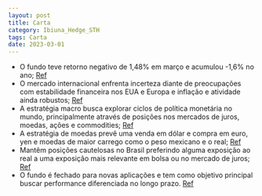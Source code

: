 ```yaml
---
layout: post
title: Carta
category: Ibiuna_Hedge_STH
tags: Carta
date: 2023-03-01
---
```


- O fundo teve retorno negativo de 1,48% em março e acumulou -1,6% no ano;
<a href="#" onclick="search_on_pdf('O Ibiuna Hedge STH FIC FIM rendeu -1,48% em março, acumulando -1,6% no ano, +8,0%(60% do CDI) em 12')">Ref</a>
- O mercado internacional enfrenta incerteza diante de preocupações com estabilidade financeira nos EUA e Europa e inflação e atividade ainda robustos;
<a href="#" onclick="search_on_pdf('nosso portfólio para refletir essa leitura atualizada do cenário global.No Brasil, os mercados fina')">Ref</a>
- A estratégia macro busca explorar ciclos de política monetária no mundo, principalmente através de posições nos mercados de juros, moedas, ações e commodities;
<a href="#" onclick="search_on_pdf('através de posições nos mercados de juros, moedas, ações e commodities. Para maiores detalhes, vide ')">Ref</a>
- A estratégia de moedas prevê uma venda em dólar e compra em euro, yen e moedas de maior carrego como o peso mexicano e o real;
<a href="#" onclick="search_on_pdf('deter posições aplicadas em países tanto do G10 como emergentes selecionados. Emmoedas, nosso viés ')">Ref</a>
- Mantêm posições cautelosas no Brasil preferindo alguma exposição ao real a uma exposição mais relevante em bolsa ou no mercado de juros;
<a href="#" onclick="search_on_pdf('frente. Mantemos posições relativamente cautelosas no Brasil, preferindo algumaexposição ao Real a ')">Ref</a>
- O fundo é fechado para novas aplicações e tem como objetivo principal buscar performance diferenciada no longo prazo.
<a href="#" onclick="search_on_pdf('Público AlvoInvestidores em geral que busquem performance diferenciada no longo prazo e entendam a ')">Ref</a>
